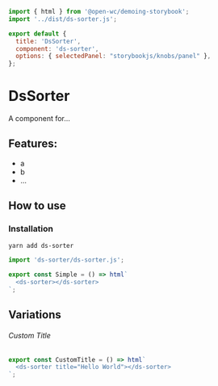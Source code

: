 ```js script
import { html } from '@open-wc/demoing-storybook';
import '../dist/ds-sorter.js';

export default {
  title: 'DsSorter',
  component: 'ds-sorter',
  options: { selectedPanel: "storybookjs/knobs/panel" },
};
```

# DsSorter

A component for...

## Features:

- a
- b
- ...

## How to use

### Installation

```bash
yarn add ds-sorter
```

```js
import 'ds-sorter/ds-sorter.js';
```

```js preview-story
export const Simple = () => html`
  <ds-sorter></ds-sorter>
`;
```

## Variations

###### Custom Title

```js preview-story
export const CustomTitle = () => html`
  <ds-sorter title="Hello World"></ds-sorter>
`;
```
